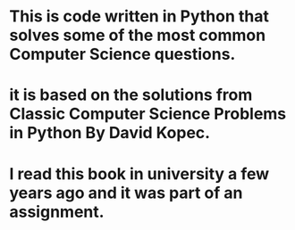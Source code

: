 # This is code written in Python that solves some of the most common Computer Science questions. 
# it is based on the solutions from Classic Computer Science Problems in Python By David Kopec.
# I read this book in university a few years ago and it was part of an assignment. 
